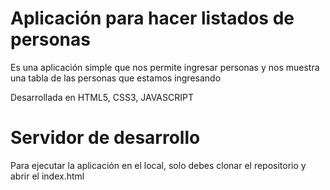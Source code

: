 # Aplicación para hacer listados de personas

Es una aplicación simple que nos permite ingresar personas y nos muestra una tabla de las personas que estamos ingresando

Desarrollada en HTML5, CSS3, JAVASCRIPT

# Servidor de desarrollo

Para ejecutar la aplicación en el local, solo debes clonar el repositorio y abrir el index.html